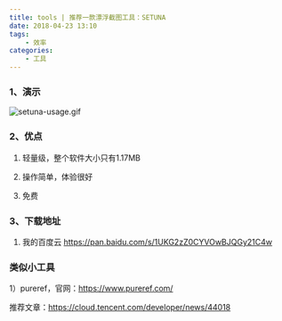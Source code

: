 ```yaml
---
title: tools | 推荐一款漂浮截图工具：SETUNA
date: 2018-04-23 13:10
tags:
    - 效率
categories: 
    - 工具
---
```

<!-- more -->
### 1、演示
![setuna-usage.gif](https://upload-images.jianshu.io/upload_images/5792176-5d80a2e8315dbfb4.gif?imageMogr2/auto-orient/strip)

### 2、优点
1. 轻量级，整个软件大小只有1.17MB

2. 操作简单，体验很好

3. 免费

### 3、下载地址
1. 我的百度云 https://pan.baidu.com/s/1UKG2zZ0CYVOwBJQGy21C4w

### 类似小工具
1）pureref，官网：https://www.pureref.com/

推荐文章：https://cloud.tencent.com/developer/news/44018